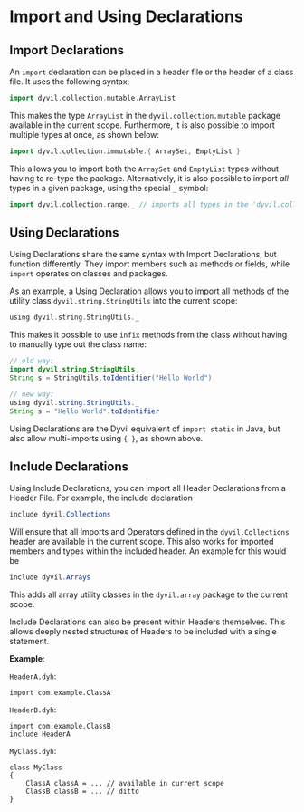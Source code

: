# Import and Using Declarations

## Import Declarations

An `import` declaration can be placed in a header file or the header of a class file. It uses the following syntax:

```scala
import dyvil.collection.mutable.ArrayList
```

This makes the type `ArrayList` in the `dyvil.collection.mutable` package available in the current scope. Furthermore, it is also possible to import multiple types at once, as shown below:

```scala
import dyvil.collection.immutable.{ ArraySet, EmptyList }
```

This allows you to import both the `ArraySet` and `EmptyList` types without having to re-type the package. Alternatively, it is also possible to import *all* types in a given package, using the special `_` symbol:

```scala
import dyvil.collection.range._ // imports all types in the 'dyvil.collection.range' package
```

## Using Declarations

Using Declarations share the same syntax with Import Declarations, but function differently. They import members such as methods or fields, while `import` operates on classes and packages.

As an example, a Using Declaration allows you to import all methods of the utility class `dyvil.string.StringUtils` into the current scope:

```scala
using dyvil.string.StringUtils._
```

This makes it possible to use `infix` methods from the class without having to manually type out the class name:

```java
// old way:
import dyvil.string.StringUtils
String s = StringUtils.toIdentifier("Hello World")

// new way:
using dyvil.string.StringUtils._
String s = "Hello World".toIdentifier
```

Using Declarations are the Dyvil equivalent of `import static` in Java, but also allow multi-imports using `{ }`, as shown above.

## Include Declarations

Using Include Declarations, you can import all Header Declarations from a Header File.
For example, the include declaration

```java
include dyvil.Collections
```

Will ensure that all Imports and Operators defined in the `dyvil.Collections` header are available in the current scope. This also works for imported members and types within the included header. An example for this would be

```java
include dyvil.Arrays
```

This adds all array utility classes in the `dyvil.array` package to the current scope.

Include Declarations can also be present within Headers themselves. This allows deeply nested structures of Headers to be included with a single statement.

**Example**:

`HeaderA.dyh`:
```
import com.example.ClassA
```

`HeaderB.dyh`:
```
import com.example.ClassB
include HeaderA
```

`MyClass.dyh`:
```
class MyClass
{
    ClassA classA = ... // available in current scope
    ClassB classB = ... // ditto
}
```
